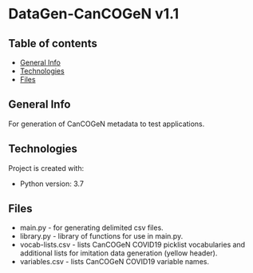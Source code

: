 # DataGen-CanCOGeN v1.1

## Table of contents
* [General Info](#General-Info)
* [Technologies](#Technologies)
* [Files](#Files)

## General Info
For generation of CanCOGeN metadata to test applications.

## Technologies
Project is created with:
* Python version: 3.7

## Files
* main.py - for generating delimited csv files.
* library.py - library of functions for use in main.py.
* vocab-lists.csv - lists CanCOGeN COVID19 picklist vocabularies and additional lists for imitation data generation (yellow header).
* variables.csv - lists CanCOGeN COVID19 variable names.
